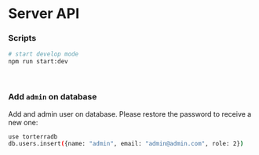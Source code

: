 # Server API

### Scripts
```sh
# start develop mode
npm run start:dev
```

<br>

### Add `admin` on database

Add and admin user on database. Please restore the password to receive a new one:
```sh
use torterradb
db.users.insert({name: "admin", email: "admin@admin.com", role: 2})
```
